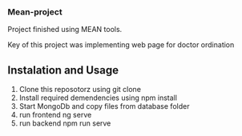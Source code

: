 ### Mean-project

Project finished using MEAN tools.

Key of this project was implementing web page for doctor ordination

## Instalation and Usage


1. Clone this reposotorz using git clone
2. Install required demendencies using npm install
3. Start MongoDb and copy files from database folder
4. run frontend ng serve
5. run backend npm run serve
